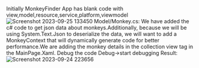 Initially MonkeyFinder App has blank code with view,model,resource,service,platform,viewmodel
![Screenshot 2023-09-25 133450](https://github.com/Wichita-State-CS797R/cs797r-project1-workshop-ramya-2701/assets/95271051/47af5b08-07b5-40d3-86a2-faa9cd0df388)
Model/Monkey.cs:
We have added the c# code to get json data about monkeys.Additionally, because we will be using System.Text.Json to deserialize the data, we will want to add a MonkeyContext that will dynamically generate code for better performance.We are adding the monkey details in the collection view tag in the MainPage.Xaml.
Debug the code Debug->start debugging
Result:
![Screenshot 2023-09-24 223656](https://github.com/Wichita-State-CS797R/cs797r-project1-workshop-ramya-2701/assets/95271051/4f27c37e-1ba8-4796-b5df-ee28fd28e510)
